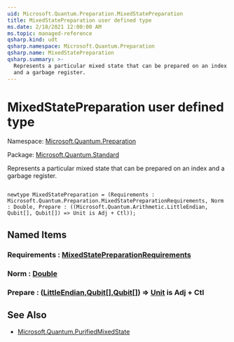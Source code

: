 ```yaml
---
uid: Microsoft.Quantum.Preparation.MixedStatePreparation
title: MixedStatePreparation user defined type
ms.date: 2/18/2021 12:00:00 AM
ms.topic: managed-reference
qsharp.kind: udt
qsharp.namespace: Microsoft.Quantum.Preparation
qsharp.name: MixedStatePreparation
qsharp.summary: >-
  Represents a particular mixed state that can be prepared on an index
  and a garbage register.
---
```


# MixedStatePreparation user defined type

Namespace: [Microsoft.Quantum.Preparation](xref:Microsoft.Quantum.Preparation)

Package: [Microsoft.Quantum.Standard](https://nuget.org/packages/Microsoft.Quantum.Standard)


Represents a particular mixed state that can be prepared on an indexand a garbage register.

```qsharp

newtype MixedStatePreparation = (Requirements : Microsoft.Quantum.Preparation.MixedStatePreparationRequirements, Norm : Double, Prepare : ((Microsoft.Quantum.Arithmetic.LittleEndian, Qubit[], Qubit[]) => Unit is Adj + Ctl));
```



## Named Items

### Requirements : [MixedStatePreparationRequirements](xref:Microsoft.Quantum.Preparation.MixedStatePreparationRequirements)


### Norm : [Double](xref:microsoft.quantum.lang-ref.double)


### Prepare : ([LittleEndian](xref:Microsoft.Quantum.Arithmetic.LittleEndian),[Qubit](xref:microsoft.quantum.lang-ref.qubit)[],[Qubit](xref:microsoft.quantum.lang-ref.qubit)[]) => [Unit](xref:microsoft.quantum.lang-ref.unit)  is Adj + Ctl



## See Also

- [Microsoft.Quantum.PurifiedMixedState](xref:Microsoft.Quantum.PurifiedMixedState)